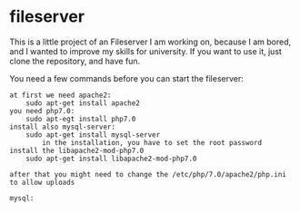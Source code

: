 # fileserver

This is a little project of an Fileserver I am working on, because I am bored, and I wanted to improve my skills for university.
If you want to use it, just clone the repository, and have fun.

You need a few commands before you can start the fileserver:

	at first we need apache2:
		sudo apt-get install apache2
	you need php7.0:
		sudo apt-egt install php7.0
	install also mysql-server:
		sudo apt-get install mysql-server
			in the installation, you have to set the root password
	install the libapache2-mod-php7.0
		sudo apt-get install libapache2-mod-php7.0

	after that you might need to change the /etc/php/7.0/apache2/php.ini to allow uploads
	
	mysql:
